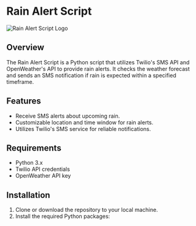 # Rain Alert Script

![Rain Alert Script Logo](rain_alert_logo.png)

## Overview

The Rain Alert Script is a Python script that utilizes Twilio's SMS API and OpenWeather's API to provide rain alerts. It checks the weather forecast and sends an SMS notification if rain is expected within a specified timeframe.

## Features

- Receive SMS alerts about upcoming rain.
- Customizable location and time window for rain alerts.
- Utilizes Twilio's SMS service for reliable notifications.

## Requirements

- Python 3.x
- Twilio API credentials
- OpenWeather API key

## Installation

1. Clone or download the repository to your local machine.
2. Install the required Python packages:
